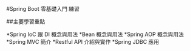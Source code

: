 #Spring Boot 零基礎入門 練習

##主要學習重點

*Spring IoC 跟 DI 概念與用法
*Bean 概念與用法
*Spring AOP 概念與用法
*Spring MVC 簡介 
*Restful API 介紹與實作
*Spring JDBC 應用
